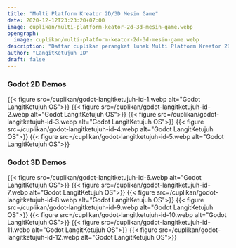 ```yaml
---
title: "Multi Platform Kreator 2D/3D Mesin Game"
date: 2020-12-12T23:23:20+07:00
image: cuplikan/multi-platform-keator-2d-3d-mesin-game.webp
opengraph:
  image: cuplikan/multi-platform-keator-2d-3d-mesin-game.webp
description: "Daftar cuplikan perangkat lunak Multi Platform Kreator 2D/3D Mesin Game di LangitKetujuh OS"
author: "LangitKetujuh ID"
draft: false
---
```


### Godot 2D Demos

{{< figure src=/cuplikan/godot-langitketujuh-id-1.webp alt="Godot LangitKetujuh OS">}}
{{< figure src=/cuplikan/godot-langitketujuh-id-2.webp alt="Godot LangitKetujuh OS">}}
{{< figure src=/cuplikan/godot-langitketujuh-id-3.webp alt="Godot LangitKetujuh OS">}}
{{< figure src=/cuplikan/godot-langitketujuh-id-4.webp alt="Godot LangitKetujuh OS">}}
{{< figure src=/cuplikan/godot-langitketujuh-id-5.webp alt="Godot LangitKetujuh OS">}}

### Godot 3D Demos

{{< figure src=/cuplikan/godot-langitketujuh-id-6.webp alt="Godot LangitKetujuh OS">}}
{{< figure src=/cuplikan/godot-langitketujuh-id-7.webp alt="Godot LangitKetujuh OS">}}
{{< figure src=/cuplikan/godot-langitketujuh-id-8.webp alt="Godot LangitKetujuh OS">}}
{{< figure src=/cuplikan/godot-langitketujuh-id-9.webp alt="Godot LangitKetujuh OS">}}
{{< figure src=/cuplikan/godot-langitketujuh-id-10.webp alt="Godot LangitKetujuh OS">}}
{{< figure src=/cuplikan/godot-langitketujuh-id-11.webp alt="Godot LangitKetujuh OS">}}
{{< figure src=/cuplikan/godot-langitketujuh-id-12.webp alt="Godot LangitKetujuh OS">}}
